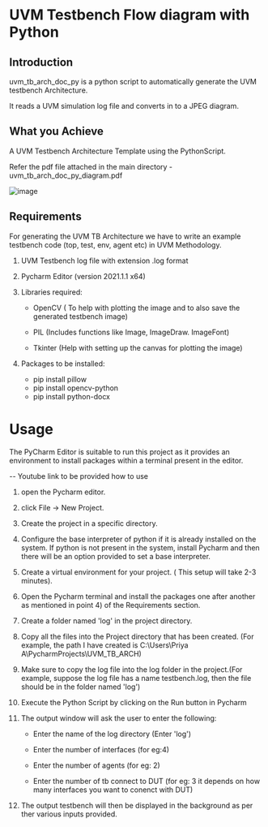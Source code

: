 # UVM Testbench Flow diagram with Python 
  
## Introduction 
  uvm_tb_arch_doc_py is a python script to automatically generate the UVM testbench Architecture.
  
  It reads a UVM simulation log file and converts in to a JPEG  diagram.

## What you Achieve
  A UVM Testbench Architecture Template using the PythonScript.
  
  Refer the pdf file attached in the main directory - uvm_tb_arch_doc_py_diagram.pdf
  
  ![image](https://user-images.githubusercontent.com/61039744/119836958-ca11fd00-bf1f-11eb-8781-8a30b02779b7.png)

  
## Requirements
  For generating the UVM TB Architecture we have to write an example testbench code (top, test, env, agent etc) in UVM Methodology.
  
  1) UVM Testbench log file with extension .log format
  
  2) Pycharm Editor (version 2021.1.1 x64)
  
  3) Libraries required:
 
     - OpenCV ( To help with plotting the image and to also save the generated testbench image)
     
     - PIL (Includes functions like Image, ImageDraw. ImageFont)
     
     - Tkinter (Help with setting up the canvas for plotting the image)
     
  4) Packages to be installed:
     
     - pip install pillow 
     - pip install opencv-python
     - pip install python-docx 


# Usage
The PyCharm Editor is suitable to run this project as it provides an environment to install packages within a terminal present in the editor.

-- Youtube link to be provided how to use 

1) open the Pycharm editor.

2) click File -> New Project.

3) Create the project in a specific directory.

4) Configure the base interpreter of python if it is already installed on the system. If python is not present in the system, install Pycharm and then there will be an option     provided to set a base interpreter.

5) Create a virtual environment for your project. ( This setup will take 2-3 minutes). 

6) Open the Pycharm terminal and install the packages one after another as mentioned in point 4) of the Requirements section.

7) Create a folder named  'log' in the project directory.

8) Copy all the files into the Project directory that has been created. (For example, the path I have created is C:\Users\Priya A\PycharmProjects\UVM_TB_ARCH)

9) Make sure to copy the log file into the log folder in the project.(For example, suppose the log file has a name testbench.log, then the file should be in the folder named 'log')

10) Execute the Python Script by clicking on the Run button in Pycharm

11) The output window will ask the user to enter the following:
    
    -  Enter the name of the log directory (Enter 'log')
    
    -  Enter the number of interfaces (for eg:4)
    
    -  Enter the number of agents (for eg: 2)
    
    -  Enter the number of tb connect to DUT (for eg: 3  it depends on how many interfaces you want to conenct with DUT)

 
12) The output testbench will then be displayed in the background as per ther various inputs provided. 


